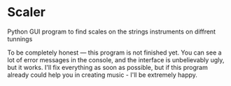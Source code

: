 # Scaler
Python GUI program to find scales on the strings instruments on diffrent tunnings

To be completely honest — this program is not finished yet. You can see a lot of error messages in the console, and the interface is unbelievably ugly, but it works.
I'll fix everything as soon as possible, but if this program already could help you in creating music - I'll be extremely happy.
